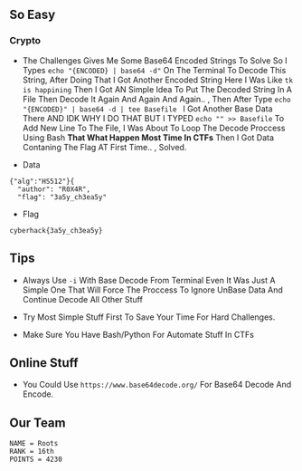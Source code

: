 ## So Easy
### Crypto

- The Challenges Gives Me Some Base64 Encoded Strings To Solve So I Types ```echo "{ENCODED} | base64 -d"``` On The Terminal To Decode This String, After Doing That I Got Another Encoded String Here I Was Like ```tk is happining``` Then I Got AN Simple Idea To Put The Decoded String In A File Then Decode It Again And Again And Again.. , Then After Type ```echo "{ENCODED}" | base64 -d | tee Basefile ``` I Got Another Base Data There AND IDK WHY I DO THAT BUT I TYPED ```echo "" >> Basefile``` To Add New Line To The File, I Was About To Loop The Decode Proccess Using Bash **That What Happen Most Time In CTFs** Then I Got Data Contaning The Flag AT First Time.. , Solved.

- Data 
```
{"alg":"HS512"}{
  "author": "R0X4R",
  "flag": "3a5y_ch3ea5y"
```

- Flag 
```
cyberhack{3a5y_ch3ea5y}
```

## Tips

- Always Use ```-i``` With Base Decode From Terminal Even It Was Just A Simple One That Will Force The Proccess To Ignore UnBase Data And Continue Decode All Other Stuff

- Try Most Simple Stuff First To Save Your Time For Hard Challenges.

- Make Sure You Have Bash/Python For Automate Stuff In CTFs

## Online Stuff

- You Could Use ```https://www.base64decode.org/``` For Base64 Decode And Encode.

## Our Team

```
NAME = Roots
RANK = 16th
POINTS = 4230
```
